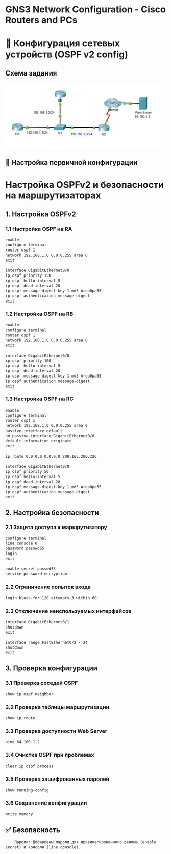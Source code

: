 # GNS3 Network Configuration - Cisco Routers and PCs
# 📡 Конфигурация сетевых устройств (OSPF v2 config)
## Схема задания
![Схема задания](https://github.com/vit81g/Cybersecurity_HSE/blob/main/HomeWorks/Network%20and%20System%20Security/HW20/map.jpg)

##  📌 Настройка первичной конфигурации
# Настройка OSPFv2 и безопасности на маршрутизаторах

## 1. Настройка OSPFv2

### 1.1 Настройка OSPF на RA
```plaintext
enable
configure terminal
router ospf 1
network 192.168.1.0 0.0.0.255 area 0
exit

interface GigabitEthernet0/0
ip ospf priority 150
ip ospf hello-interval 5
ip ospf dead-interval 20
ip ospf message-digest-key 1 md5 Area0pa55
ip ospf authentication message-digest
exit
```

### 1.2 Настройка OSPF на RB
```plaintext
enable
configure terminal
router ospf 1
network 192.168.1.0 0.0.0.255 area 0
exit

interface GigabitEthernet0/0
ip ospf priority 100
ip ospf hello-interval 5
ip ospf dead-interval 20
ip ospf message-digest-key 1 md5 Area0pa55
ip ospf authentication message-digest
exit
```

### 1.3 Настройка OSPF на RC
```plaintext
enable
configure terminal
router ospf 1
network 192.168.1.0 0.0.0.255 area 0
passive-interface default
no passive-interface GigabitEthernet0/0
default-information originate
exit

ip route 0.0.0.0 0.0.0.0 209.165.200.226

interface GigabitEthernet0/0
ip ospf priority 50
ip ospf hello-interval 5
ip ospf dead-interval 20
ip ospf message-digest-key 1 md5 Area0pa55
ip ospf authentication message-digest
exit
```

## 2. Настройка безопасности

### 2.1 Защита доступа к маршрутизатору
```plaintext
configure terminal
line console 0
password passwd55
login
exit

enable secret passwd55
service password-encryption
```

### 2.2 Ограничение попыток входа
```plaintext
login block-for 120 attempts 3 within 60
```

### 2.3 Отключение неиспользуемых интерфейсов
```plaintext
interface GigabitEthernet0/1
shutdown
exit

interface range FastEthernet0/2 - 24
shutdown
exit
```

## 3. Проверка конфигурации

### 3.1 Проверка соседей OSPF
```plaintext
show ip ospf neighbor
```

### 3.2 Проверка таблицы маршрутизации
```plaintext
show ip route
```

### 3.3 Проверка доступности Web Server
```plaintext
ping 64.100.1.2
```

### 3.4 Очистка OSPF при проблемах
```plaintext
clear ip ospf process
```

### 3.5 Проверка зашифрованных паролей
```plaintext
show running-config
```

### 3.6 Сохранение конфигурации
```plaintext
write memory
```

## ✅ Безопасность
```plaintext
    Пароли: Добавлены пароли для привилегированного режима (enable secret) и консоли (line console).
```
